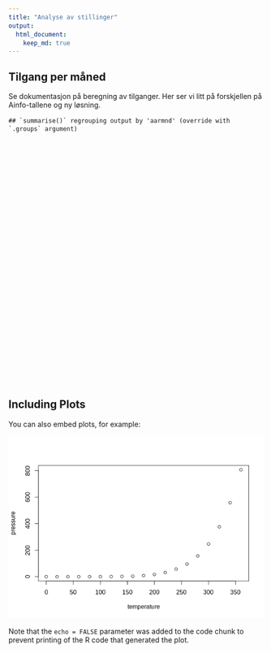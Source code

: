 ```yaml
---
title: "Analyse av stillinger"
output: 
  html_document:
    keep_md: true
---
```




## Tilgang per måned

Se dokumentasjon på beregning av tilganger. Her ser vi litt på forskjellen på Ainfo-tallene og ny løsning.


```
## `summarise()` regrouping output by 'aarmnd' (override with `.groups` argument)
```

<!--html_preserve--><div id="htmlwidget-b4cef819459a9bd59a3f" style="width:672px;height:480px;" class="plotly html-widget"></div>
<script type="application/json" data-for="htmlwidget-b4cef819459a9bd59a3f">{"x":{"data":[{"orientation":"v","width":[0.450000000011642,0.450000000011642,0.450000000011642,0.450000000011642,0.450000000011642,0.450000000011642],"base":[0,0,0,0,0,0],"x":[202004.775,202005.775,202006.775,202007.775,202008.775,202009.775],"y":[28051,33174,20032,21457,38113,27440],"text":["aarmnd: 202005<br />tilgang_sum: 28051<br />versjon: ainfo","aarmnd: 202006<br />tilgang_sum: 33174<br />versjon: ainfo","aarmnd: 202007<br />tilgang_sum: 20032<br />versjon: ainfo","aarmnd: 202008<br />tilgang_sum: 21457<br />versjon: ainfo","aarmnd: 202009<br />tilgang_sum: 38113<br />versjon: ainfo","aarmnd: 202010<br />tilgang_sum: 27440<br />versjon: ainfo"],"type":"bar","marker":{"autocolorscale":false,"color":"rgba(248,118,109,1)","line":{"width":1.88976377952756,"color":"transparent"}},"name":"ainfo","legendgroup":"ainfo","showlegend":true,"xaxis":"x","yaxis":"y","hoverinfo":"text","frame":null},{"orientation":"v","width":[0.450000000011642,0.450000000011642,0.450000000011642,0.450000000011642,0.450000000011642,0.450000000011642],"base":[0,0,0,0,0,0],"x":[202005.225,202006.225,202007.225,202008.225,202009.225,202010.225],"y":[27497,32890,19336,21069,38030,27041],"text":["aarmnd: 202005<br />tilgang_sum: 27497<br />versjon: kafka","aarmnd: 202006<br />tilgang_sum: 32890<br />versjon: kafka","aarmnd: 202007<br />tilgang_sum: 19336<br />versjon: kafka","aarmnd: 202008<br />tilgang_sum: 21069<br />versjon: kafka","aarmnd: 202009<br />tilgang_sum: 38030<br />versjon: kafka","aarmnd: 202010<br />tilgang_sum: 27041<br />versjon: kafka"],"type":"bar","marker":{"autocolorscale":false,"color":"rgba(0,191,196,1)","line":{"width":1.88976377952756,"color":"transparent"}},"name":"kafka","legendgroup":"kafka","showlegend":true,"xaxis":"x","yaxis":"y","hoverinfo":"text","frame":null}],"layout":{"margin":{"t":26.2283105022831,"r":7.30593607305936,"b":40.1826484018265,"l":54.7945205479452},"plot_bgcolor":"rgba(235,235,235,1)","paper_bgcolor":"rgba(255,255,255,1)","font":{"color":"rgba(0,0,0,1)","family":"","size":14.6118721461187},"xaxis":{"domain":[0,1],"automargin":true,"type":"linear","autorange":false,"range":[202004.255,202010.745],"tickmode":"array","ticktext":["202006","202008","202010"],"tickvals":[202006,202008,202010],"categoryorder":"array","categoryarray":["202006","202008","202010"],"nticks":null,"ticks":"outside","tickcolor":"rgba(51,51,51,1)","ticklen":3.65296803652968,"tickwidth":0.66417600664176,"showticklabels":true,"tickfont":{"color":"rgba(77,77,77,1)","family":"","size":11.689497716895},"tickangle":-0,"showline":false,"linecolor":null,"linewidth":0,"showgrid":true,"gridcolor":"rgba(255,255,255,1)","gridwidth":0.66417600664176,"zeroline":false,"anchor":"y","title":{"text":"aarmnd","font":{"color":"rgba(0,0,0,1)","family":"","size":14.6118721461187}},"hoverformat":".2f"},"yaxis":{"domain":[0,1],"automargin":true,"type":"linear","autorange":false,"range":[-1905.65,40018.65],"tickmode":"array","ticktext":["0","10000","20000","30000","40000"],"tickvals":[0,10000,20000,30000,40000],"categoryorder":"array","categoryarray":["0","10000","20000","30000","40000"],"nticks":null,"ticks":"outside","tickcolor":"rgba(51,51,51,1)","ticklen":3.65296803652968,"tickwidth":0.66417600664176,"showticklabels":true,"tickfont":{"color":"rgba(77,77,77,1)","family":"","size":11.689497716895},"tickangle":-0,"showline":false,"linecolor":null,"linewidth":0,"showgrid":true,"gridcolor":"rgba(255,255,255,1)","gridwidth":0.66417600664176,"zeroline":false,"anchor":"x","title":{"text":"tilgang_sum","font":{"color":"rgba(0,0,0,1)","family":"","size":14.6118721461187}},"hoverformat":".2f"},"shapes":[{"type":"rect","fillcolor":null,"line":{"color":null,"width":0,"linetype":[]},"yref":"paper","xref":"paper","x0":0,"x1":1,"y0":0,"y1":1}],"showlegend":true,"legend":{"bgcolor":"rgba(255,255,255,1)","bordercolor":"transparent","borderwidth":1.88976377952756,"font":{"color":"rgba(0,0,0,1)","family":"","size":11.689497716895},"y":0.93503937007874},"annotations":[{"text":"versjon","x":1.02,"y":1,"showarrow":false,"ax":0,"ay":0,"font":{"color":"rgba(0,0,0,1)","family":"","size":14.6118721461187},"xref":"paper","yref":"paper","textangle":-0,"xanchor":"left","yanchor":"bottom","legendTitle":true}],"hovermode":"closest","barmode":"relative"},"config":{"doubleClick":"reset","showSendToCloud":false},"source":"A","attrs":{"220632e588d":{"x":{},"y":{},"fill":{},"type":"bar"}},"cur_data":"220632e588d","visdat":{"220632e588d":["function (y) ","x"]},"highlight":{"on":"plotly_click","persistent":false,"dynamic":false,"selectize":false,"opacityDim":0.2,"selected":{"opacity":1},"debounce":0},"shinyEvents":["plotly_hover","plotly_click","plotly_selected","plotly_relayout","plotly_brushed","plotly_brushing","plotly_clickannotation","plotly_doubleclick","plotly_deselect","plotly_afterplot","plotly_sunburstclick"],"base_url":"https://plot.ly"},"evals":[],"jsHooks":[]}</script><!--/html_preserve-->

## Including Plots

You can also embed plots, for example:

![](analyse_av_stillinger_files/figure-html/pressure-1.png)<!-- -->

Note that the `echo = FALSE` parameter was added to the code chunk to prevent printing of the R code that generated the plot.
